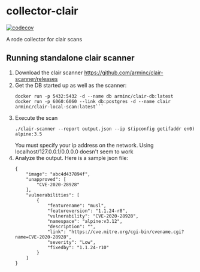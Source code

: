 # collector-clair

[![codecov](https://codecov.io/gh/rode/collector-clair/branch/main/graph/badge.svg)](https://codecov.io/gh/rode/collector-clair)

A rode collector for clair scans

## Running standalone clair scanner
1. Download the clair scanner https://github.com/arminc/clair-scanner/releases
2. Get the DB started up as well as the scanner:
    ```
    docker run -p 5432:5432 -d --name db arminc/clair-db:latest
    docker run -p 6060:6060 --link db:postgres -d --name clair arminc/clair-local-scan:latest```
3. Execute the scan
    ```
    ./clair-scanner --report output.json --ip $(ipconfig getifaddr en0) alpine:3.5
    ```
    You must specify your ip address on the network. Using localhost/127.0.0.1/0.0.0.0 doesn't seem to work
4. Analyze the output. Here is a sample json file:
    ```
    {
        "image": "abc4d437894f",
        "unapproved": [
            "CVE-2020-28928"
        ],
        "vulnerabilities": [
            {
                "featurename": "musl",
                "featureversion": "1.1.24-r8",
                "vulnerability": "CVE-2020-28928",
                "namespace": "alpine:v3.12",
                "description": "",
                "link": "https://cve.mitre.org/cgi-bin/cvename.cgi?name=CVE-2020-28928",
                "severity": "Low",
                "fixedby": "1.1.24-r10"
            }
        ]
    }
    ```
